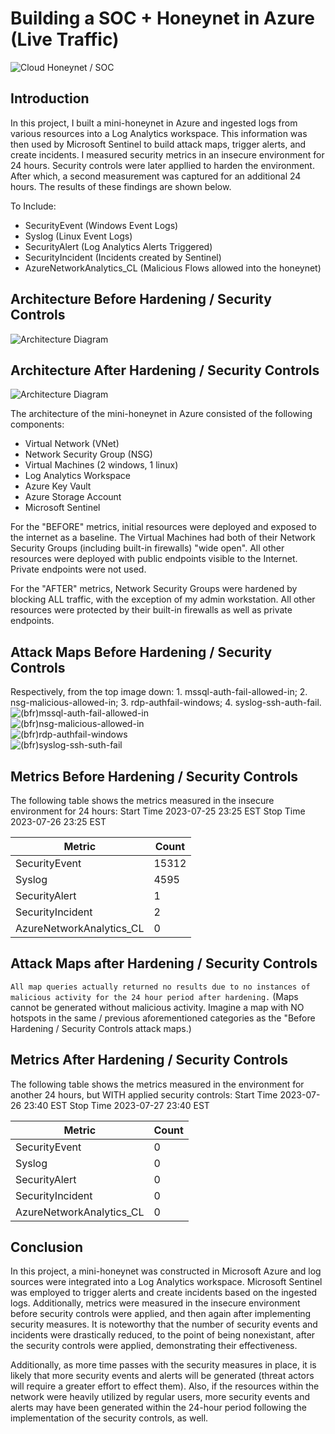 
# Building a SOC + Honeynet in Azure (Live Traffic)
![Cloud Honeynet / SOC](https://i.imgur.com/ZWxe03e.jpg)

## Introduction

In this project, I built a mini-honeynet in Azure and ingested logs from various resources into a Log Analytics workspace. This information was then used by Microsoft Sentinel to build attack maps, trigger alerts, and create incidents. I measured security metrics in an insecure environment for 24 hours. Security controls were later appllied to harden the environment. After which, a second measurement was captured for an additional 24 hours. The results of these findings are shown below. 

To Include:

- SecurityEvent (Windows Event Logs)
- Syslog (Linux Event Logs)
- SecurityAlert (Log Analytics Alerts Triggered)
- SecurityIncident (Incidents created by Sentinel)
- AzureNetworkAnalytics_CL (Malicious Flows allowed into the honeynet)

## Architecture Before Hardening / Security Controls
![Architecture Diagram](https://i.imgur.com/aBDwnKb.jpg)

## Architecture After Hardening / Security Controls
![Architecture Diagram](https://i.imgur.com/YQNa9Pp.jpg)

The architecture of the mini-honeynet in Azure consisted of the following components:

- Virtual Network (VNet)
- Network Security Group (NSG)
- Virtual Machines (2 windows, 1 linux)
- Log Analytics Workspace
- Azure Key Vault
- Azure Storage Account
- Microsoft Sentinel

For the "BEFORE" metrics, initial resources were deployed and exposed to the internet as a baseline. The Virtual Machines had both of their Network Security Groups (including built-in firewalls) "wide open". All other resources were deployed with public endpoints visible to the Internet. Private endpoints were not used.

For the "AFTER" metrics, Network Security Groups were hardened by blocking ALL traffic, with the exception of my admin workstation. All other resources were protected by their built-in firewalls as well as private endpoints.

## Attack Maps Before Hardening / Security Controls
Respectively, from the top image down: 1. mssql-auth-fail-allowed-in; 2. nsg-malicious-allowed-in; 3. rdp-authfail-windows; 4. syslog-ssh-auth-fail.
![(bfr)mssql-auth-fail-allowed-in](https://github.com/Thegreatartful/Azure-Soc/assets/139084546/e73e7997-3e4a-4578-9061-23b2afdaf451)<br>
![(bfr)nsg-malicious-allowed-in](https://github.com/Thegreatartful/Azure-Soc/assets/139084546/67f8d5d1-69cd-405f-ba03-8092ca380c79)<br>
![(bfr)rdp-authfail-windows](https://github.com/Thegreatartful/Azure-Soc/assets/139084546/61fbb053-4028-4bed-aceb-47ab31f96ae6)<br>
![(bfr)syslog-ssh-suth-fail](https://github.com/Thegreatartful/Azure-Soc/assets/139084546/90022400-54b8-4d80-aa52-5c11329691e2)<br>


## Metrics Before Hardening / Security Controls

The following table shows the metrics measured in the insecure environment for 24 hours:
Start Time 2023-07-25 23:25 EST
Stop Time 2023-07-26 23:25 EST

| Metric                   | Count
| ------------------------ | -----
| SecurityEvent            | 15312
| Syslog                   | 4595
| SecurityAlert            | 1
| SecurityIncident         | 2
| AzureNetworkAnalytics_CL | 0

## Attack Maps after Hardening / Security Controls

```All map queries actually returned no results due to no instances of malicious activity for the 24 hour period after hardening.```
(Maps cannot be generated without malicious activity. Imagine a map with NO hotspots in the same / previous aforementioned categories as the "Before Hardening / Security Controls attack maps.)

## Metrics After Hardening / Security Controls

The following table shows the metrics measured in the environment for another 24 hours, but WITH applied security controls:
Start Time 2023-07-26 23:40 EST
Stop Time	2023-07-27 23:40 EST

| Metric                   | Count
| ------------------------ | -----
| SecurityEvent            | 0
| Syslog                   | 0
| SecurityAlert            | 0
| SecurityIncident         | 0
| AzureNetworkAnalytics_CL | 0

## Conclusion

In this project, a mini-honeynet was constructed in Microsoft Azure and log sources were integrated into a Log Analytics workspace. Microsoft Sentinel was employed to trigger alerts and create incidents based on the ingested logs. Additionally, metrics were measured in the insecure environment before security controls were applied, and then again after implementing security measures. It is noteworthy that the number of security events and incidents were drastically reduced, to the point of being nonexistant, after the security controls were applied, demonstrating their effectiveness. 

Additionally, as more time passes with the security measures in place, it is likely that more security events and alerts will be generated (threat actors will require a greater effort to effect them). Also, if the resources within the network were heavily utilized by regular users, more security events and alerts may have been generated within the 24-hour period following the implementation of the security controls, as well.
